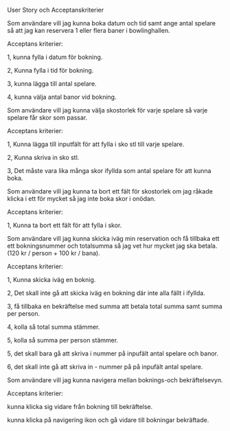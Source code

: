 
User Story och Acceptanskriterier


Som användare vill jag kunna boka datum och tid samt ange antal spelare så att jag kan reservera 1 eller flera baner i bowlinghallen.

Acceptans kriterier: 

1, kunna fylla i datum för bokning.

2, Kunna fylla i tid för bokning.

3, kunna lägga till antal spelare.

4, kunna välja antal banor vid bokning.



Som användare vill jag kunna välja skostorlek för varje spelare så varje spelare får skor som passar.

Acceptans kriterier:

1, Kunna lägga till inputfält för att fylla i sko stl till varje spelare.

2, Kunna skriva in sko stl.

3, Det måste vara lika många skor ifyllda som antal spelare för att kunna boka. 


Som användare vill jag kunna ta bort ett fält för skostorlek om jag råkade klicka i ett för mycket så jag inte boka skor i onödan.

Acceptans kriterier:

1, Kunna ta bort ett fält för att fylla i skor.



Som användare vill jag kunna skicka iväg min reservation och få tillbaka ett ett bokningsnummer och totalsumma så jag vet hur mycket jag ska betala. (120 kr / person + 100 kr / bana).

Acceptans kriterier:

1, Kunna skicka iväg en boknig. 

2, Det skall inte gå att skicka iväg en bokning där inte alla fällt i ifyllda. 

3, få tillbaka en bekräftelse med summa att betala total summa samt summa per person. 

4, kolla så total summa stämmer.

5, kolla så summa per person stämmer. 

5, det skall bara gå att skriva i nummer på inpufält antal spelare och banor.

6, det skall inte gå att skriva in - nummer på på inpufält antal spelare.



Som användare vill jag kunna navigera mellan boknings-och bekräftelsevyn.

Acceptans kriterier:

kunna klicka sig vidare från bokning till bekräftelse.

kunna klicka på navigering ikon och gå vidare till bokningar bekräftade.

